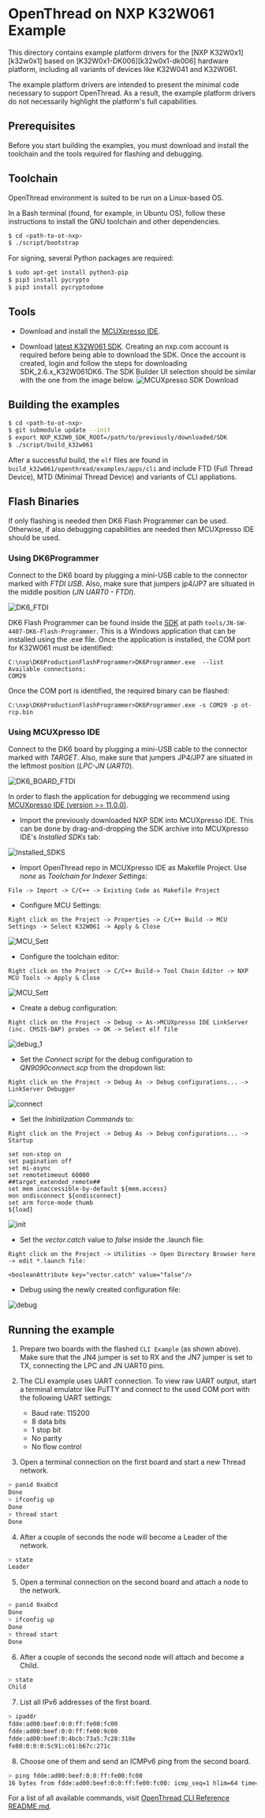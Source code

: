 # OpenThread on NXP K32W061 Example

This directory contains example platform drivers for the [NXP K32W0x1][k32w0x1]
based on [K32W0x1-DK006][k32w0x1-dk006] hardware platform, including all
variants of devices like K32W041 and K32W061.

The example platform drivers are intended to present the minimal code necessary
to support OpenThread. As a result, the example platform drivers do not
necessarily highlight the platform's full capabilities.

[k32w061]: https://www.nxp.com/products/wireless/thread/k32w061-41-high-performance-secure-and-ultra-low-power-mcu-for-zigbeethread-and-bluetooth-le-5-0-with-built-in-nfc-option:K32W061_41
[k32w061-dk006]: https://www.nxp.com/document/guide/getting-started-with-the-k32w061:GS-K32W061

## Prerequisites

Before you start building the examples, you must download and install the
toolchain and the tools required for flashing and debugging.

## Toolchain

OpenThread environment is suited to be run on a Linux-based OS.

In a Bash terminal (found, for example, in Ubuntu OS), follow these instructions
to install the GNU toolchain and other dependencies.

```bash
$ cd <path-to-ot-nxp>
$ ./script/bootstrap
```

For signing, several Python packages are required:

```bash
$ sudo apt-get install python3-pip
$ pip3 install pycrypto
$ pip3 install pycryptodome
```

## Tools

- Download and install the [MCUXpresso IDE][mcuxpresso ide].

[mcuxpresso ide]: https://www.nxp.com/support/developer-resources/software-development-tools/mcuxpresso-software-and-tools/mcuxpresso-integrated-development-environment-ide:MCUXpresso-IDE

- Download [latest K32W061 SDK](https://mcuxpresso.nxp.com/). Creating an
  nxp.com account is required before being able to download the SDK. Once the
  account is created, login and follow the steps for downloading
  SDK_2.6.x_K32W061DK6. The SDK Builder UI selection should be similar with
  the one from the image below.
  ![MCUXpresso SDK Download](../../../doc/img/k32w/mcux-sdk-download.JPG)

## Building the examples

```bash
$ cd <path-to-ot-nxp>
$ git submodule update --init
$ export NXP_K32W0_SDK_ROOT=/path/to/previously/downloaded/SDK
$ ./script/build_k32w061
```

After a successful build, the `elf` files are found in
`build_k32w061/openthread/examples/apps/cli` and include FTD (Full Thread
Device), MTD (Minimal Thread Device) and variants of CLI appliations.

## Flash Binaries

If only flashing is needed then DK6 Flash Programmer can be used. Otherwise, if
also debugging capabilities are needed then MCUXpresso IDE should be used.

### Using DK6Programmer

Connect to the DK6 board by plugging a mini-USB cable to the connector marked
with _FTDI USB_. Also, make sure that jumpers jp4/JP7 are situated in the middle
position (_JN UART0 - FTDI_).

![DK6_FTDI](../../../doc/img/k32w/dk6_ftdi.jpg)

DK6 Flash Programmer can be found inside the [SDK][sdk_mcux] at path
`tools/JN-SW-4407-DK6-Flash-Programmer`. This is a Windows application that can
be installed using the .exe file. Once the application is installed, the COM
port for K32W061 must be identified:

```
C:\nxp\DK6ProductionFlashProgrammer>DK6Programmer.exe  --list
Available connections:
COM29
```

Once the COM port is identified, the required binary can be flashed:

```
C:\nxp\DK6ProductionFlashProgrammer>DK6Programmer.exe -s COM29 -p ot-rcp.bin
```

[sdk_mcux]: https://mcuxpresso.nxp.com/en/welcome

### Using MCUXpresso IDE

Connect to the DK6 board by plugging a mini-USB cable to the connector marked
with _TARGET_. Also, make sure that jumpers JP4/JP7 are situated in the leftmost
position (_LPC-JN UART0_).

![DK6_BOARD_FTDI](../../../doc/img/k32w/dk6_lpc.jpg)

In order to flash the application for debugging we recommend using
[MCUXpresso IDE (version >= 11.0.0)](https://www.nxp.com/design/software/development-software/mcuxpresso-software-and-tools-/mcuxpresso-integrated-development-environment-ide:MCUXpresso-IDE?tab=Design_Tools_Tab).

- Import the previously downloaded NXP SDK into MCUXpresso IDE. This can be
  done by drag-and-dropping the SDK archive into MCUXpresso IDE's _Installed
  SDKs_ tab:

![Installed_SDKS](../../../doc/img/k32w/installed_sdks.JPG)

- Import OpenThread repo in MCUXpresso IDE as Makefile Project. Use _none_ as
  _Toolchain for Indexer Settings_:

```
File -> Import -> C/C++ -> Existing Code as Makefile Project
```

- Configure MCU Settings:

```
Right click on the Project -> Properties -> C/C++ Build -> MCU Settings -> Select K32W061 -> Apply & Close
```

![MCU_Sett](../../../doc/img/k32w/mcu_settings.JPG)

- Configure the toolchain editor:

```
Right click on the Project -> C/C++ Build-> Tool Chain Editor -> NXP MCU Tools -> Apply & Close
```

![MCU_Sett](../../../doc/img/k32w/toolchain.JPG)

- Create a debug configuration:

```
Right click on the Project -> Debug -> As->MCUXpresso IDE LinkServer (inc. CMSIS-DAP) probes -> OK -> Select elf file
```

![debug_1](../../../doc/img/k32w/debug_conf1.JPG)

- Set the _Connect script_ for the debug configuration to _QN9090connect.scp_
  from the dropdown list:

```
Right click on the Project -> Debug As -> Debug configurations... -> LinkServer Debugger
```

![connect](../../../doc/img/k32w/gdbdebugger.JPG)

- Set the _Initialization Commands_ to:

```
Right click on the Project -> Debug As -> Debug configurations... -> Startup

set non-stop on
set pagination off
set mi-async
set remotetimeout 60000
##target_extended_remote##
set mem inaccessible-by-default ${mem.access}
mon ondisconnect ${ondisconnect}
set arm force-mode thumb
${load}
```

![init](../../../doc/img/k32w/startup.JPG)

- Set the _vector.catch_ value to _false_ inside the .launch file:

```
Right click on the Project -> Utilities -> Open Directory Browser here -> edit *.launch file:

<booleanAttribute key="vector.catch" value="false"/>

```

- Debug using the newly created configuration file:

![debug](../../../doc/img/k32w/debug_start.JPG)

[cmsis-dap]: https://os.mbed.com/handbook/CMSIS-DAP

## Running the example

1. Prepare two boards with the flashed `CLI Example` (as shown above). Make sure
   that the JN4 jumper is set to RX and the JN7 jumper is set to TX, connecting
   the LPC and JN UART0 pins.
2. The CLI example uses UART connection. To view raw UART output, start a
   terminal emulator like PuTTY and connect to the used COM port with the
   following UART settings:

   - Baud rate: 115200
   - 8 data bits
   - 1 stop bit
   - No parity
   - No flow control

3. Open a terminal connection on the first board and start a new Thread network.

```bash
> panid 0xabcd
Done
> ifconfig up
Done
> thread start
Done
```

4. After a couple of seconds the node will become a Leader of the network.

```bash
> state
Leader
```

5. Open a terminal connection on the second board and attach a node to the
   network.

```bash
> panid 0xabcd
Done
> ifconfig up
Done
> thread start
Done
```

6. After a couple of seconds the second node will attach and become a Child.

```bash
> state
Child
```

7. List all IPv6 addresses of the first board.

```bash
> ipaddr
fdde:ad00:beef:0:0:ff:fe00:fc00
fdde:ad00:beef:0:0:ff:fe00:9c00
fdde:ad00:beef:0:4bcb:73a5:7c28:318e
fe80:0:0:0:5c91:c61:b67c:271c
```

8. Choose one of them and send an ICMPv6 ping from the second board.

```bash
> ping fdde:ad00:beef:0:0:ff:fe00:fc00
16 bytes from fdde:ad00:beef:0:0:ff:fe00:fc00: icmp_seq=1 hlim=64 time=8ms
```

For a list of all available commands, visit [OpenThread CLI Reference
README.md][cli].

[cli]: https://github.com/openthread/openthread/blob/main/src/cli/README.md
